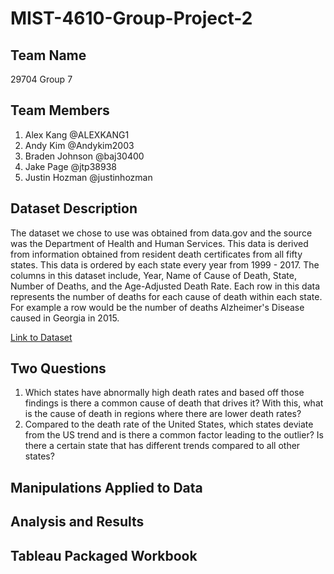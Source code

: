 # MIST-4610-Group-Project-2
## Team Name
29704 Group 7
## Team Members
1) Alex Kang @ALEXKANG1
2) Andy Kim @Andykim2003
3) Braden Johnson @baj30400
4) Jake Page @jtp38938
5) Justin Hozman @justinhozman
## Dataset Description
The dataset we chose to use was obtained from data.gov and the source was the Department of Health and Human Services. This data is derived from information obtained from resident death certificates from all fifty states. This data is ordered by each state every year from 1999 - 2017. The columns in this dataset include, Year, Name of Cause of Death, State, Number of Deaths, and the Age-Adjusted Death Rate. Each row in this data represents the number of deaths for each cause of death within each state. For example a row would be the number of deaths Alzheimer's Disease caused in Georgia in 2015.

[Link to Dataset](https://catalog.data.gov/dataset/nchs-leading-causes-of-death-united-states)

## Two Questions
1) Which states have abnormally high death rates and based off those findings is there a common cause of death that drives it? With this, what is the cause of death in regions where there are lower death rates?
2) Compared to the death rate of the United States, which states deviate from the US trend and is there a common factor leading to the outlier? Is there a certain state that has different trends compared to all other states?
## Manipulations Applied to Data

## Analysis and Results

## Tableau Packaged Workbook

